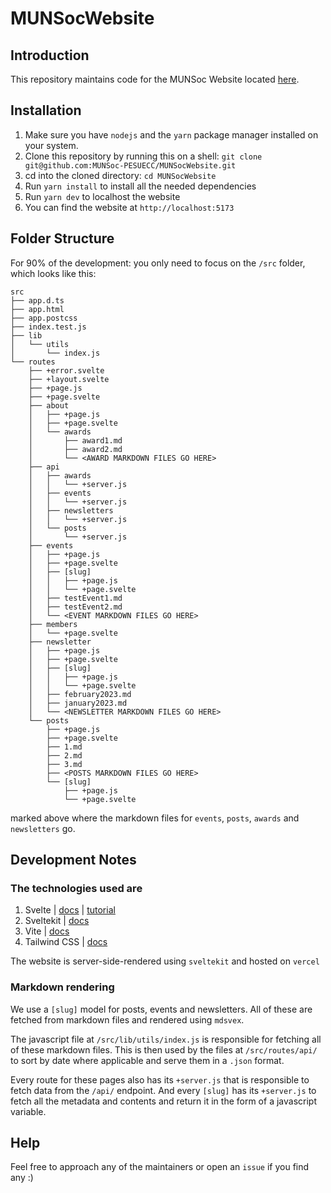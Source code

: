 # MUNSocWebsite

## Introduction

This repository maintains code for the MUNSoc Website located [here](https://munsocecc.vercel.app).

## Installation

1. Make sure you have `nodejs` and the `yarn` package manager installed on your system.
2. Clone this repository by running this on a shell: `git clone git@github.com:MUNSoc-PESUECC/MUNSocWebsite.git`
3. cd into the cloned directory: `cd MUNSocWebsite`
4. Run `yarn install` to install all the needed dependencies
5. Run `yarn dev` to localhost the website
6. You can find the website at `http://localhost:5173`

## Folder Structure

For 90% of the development: you only need to focus on the `/src` folder, which looks like this:

```shell
src
├── app.d.ts
├── app.html
├── app.postcss
├── index.test.js
├── lib
│   └── utils
│       └── index.js
└── routes
    ├── +error.svelte
    ├── +layout.svelte
    ├── +page.js
    ├── +page.svelte
    ├── about
    │   ├── +page.js
    │   ├── +page.svelte
    │   └── awards
    │       ├── award1.md
    │       ├── award2.md
    │       └── <AWARD MARKDOWN FILES GO HERE>
    ├── api
    │   ├── awards
    │   │   └── +server.js
    │   ├── events
    │   │   └── +server.js
    │   ├── newsletters
    │   │   └── +server.js
    │   └── posts
    │       └── +server.js
    ├── events
    │   ├── +page.js
    │   ├── +page.svelte
    │   ├── [slug]
    │   │   ├── +page.js
    │   │   └── +page.svelte
    │   ├── testEvent1.md
    │   ├── testEvent2.md
    │   └── <EVENT MARKDOWN FILES GO HERE>
    ├── members
    │   └── +page.svelte
    ├── newsletter
    │   ├── +page.js
    │   ├── +page.svelte
    │   ├── [slug]
    │   │   ├── +page.js
    │   │   └── +page.svelte
    │   ├── february2023.md
    │   ├── january2023.md
    │   └── <NEWSLETTER MARKDOWN FILES GO HERE>
    └── posts
        ├── +page.js
        ├── +page.svelte
        ├── 1.md
        ├── 2.md
        ├── 3.md
        ├── <POSTS MARKDOWN FILES GO HERE>
        └── [slug]
            ├── +page.js
            └── +page.svelte
```

marked above where the markdown files for `events`, `posts`, `awards` and `newsletters` go.

## Development Notes

### The technologies used are

1. Svelte | [docs](https://svelte.dev/docs) | [tutorial](https://svelte.dev/tutorial/basics)
2. Sveltekit | [docs](https://kit.svelte.dev/docs/introduction)
3. Vite | [docs](https://vitejs.dev/guide/)
4. Tailwind CSS | [docs](https://tailwindcss.com/docs/installation)

The website is server-side-rendered using `sveltekit` and hosted on `vercel`

### Markdown rendering

We use a `[slug]` model for posts, events and newsletters. All of these are fetched from markdown files and rendered using `mdsvex`.

The javascript file at `/src/lib/utils/index.js` is responsible for fetching all of these markdown files. This is then used by the files at `/src/routes/api/` to sort by date where applicable and serve them in a `.json` format.

Every route for these pages also has its `+server.js` that is responsible to fetch data from the `/api/` endpoint. And every `[slug]` has its `+server.js` to fetch all the metadata and contents and return it in the form of a javascript variable.

## Help

Feel free to approach any of the maintainers or open an `issue` if you find any :)
